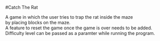 #Catch The Rat

A game in which the user tries to trap the rat inside the maze  
by placing blocks on the maze.  
A feature to reset the game once the game is over needs to be added.  
Difficulty level can be passed as a paramter while running the program.
